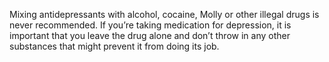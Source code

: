 Mixing antidepressants with alcohol, cocaine, Molly or other illegal drugs is never recommended. If you’re taking medication for depression, it is important that you leave the drug alone and don’t throw in any other substances that might prevent it from doing its job.